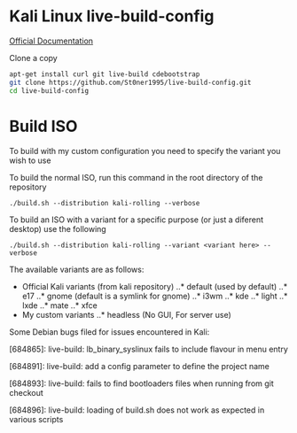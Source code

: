 # Kali Linux live-build-config

[Official Documentation](http://docs.kali.org/development/live-build-a-custom-kali-iso)

Clone a copy
```bash
apt-get install curl git live-build cdebootstrap
git clone https://github.com/St0ner1995/live-build-config.git
cd live-build-config
```

# Build ISO

To build with my custom configuration you need to specify the variant you wish to use

To build the normal ISO, run this command in the root directory of the repository

`./build.sh --distribution kali-rolling --verbose`

To build an ISO with a variant for a specific purpose (or just a diferent desktop) use the following

`./build.sh --distribution kali-rolling --variant <variant here> --verbose`

The available variants are as follows:

* Official Kali variants (from kali repository)
..* default (used by default)
..* e17
..* gnome (default is a symlink for gnome)
..* i3wm
..* kde
..* light
..* lxde
..* mate
..* xfce
* My custom variants
..* headless (No GUI, For server use)
 

Some Debian bugs filed for issues encountered in Kali:

[684865]: live-build: lb_binary_syslinux fails to include flavour in menu entry

[684891]: live-build: add a config parameter to define the project name

[684893]: live-build: fails to find bootloaders files when running from git checkout

[684896]: live-build: loading of build.sh does not work as expected in various scripts

